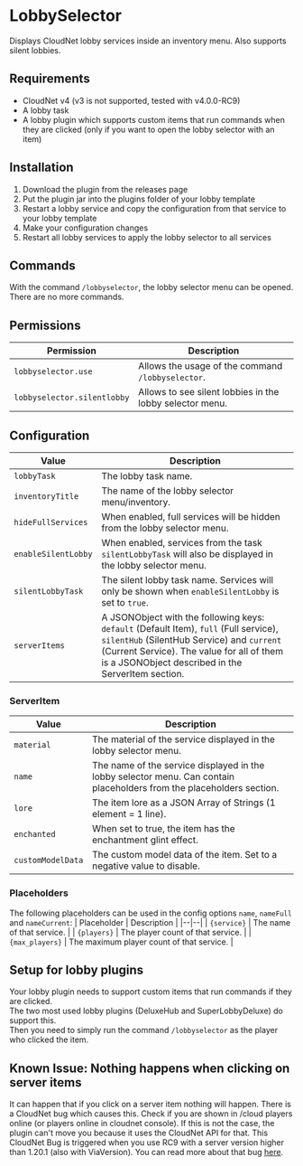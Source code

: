 # LobbySelector
Displays CloudNet lobby services inside an inventory menu. Also supports silent lobbies.

## Requirements
- CloudNet v4 (v3 is not supported, tested with v4.0.0-RC9)
- A lobby task
- A lobby plugin which supports custom items that run commands when they are clicked (only if you want to open the lobby selector with an item)

## Installation
1. Download the plugin from the releases page
2. Put the plugin jar into the plugins folder of your lobby template
3. Restart a lobby service and copy the configuration from that service to your lobby template
4. Make your configuration changes
5. Restart all lobby services to apply the lobby selector to all services

## Commands
With the command `/lobbyselector`, the lobby selector menu can be opened.  There are no more commands.

## Permissions
| Permission | Description |
|--|--|
| `lobbyselector.use` | Allows the usage of the command `/lobbyselector`. |
| `lobbyselector.silentlobby` | Allows to see silent lobbies in the lobby selector menu. |

## Configuration
| Value | Description |
|--|--|
| `lobbyTask`         | The lobby task name.                                                                                                                                                                                                                   |
| `inventoryTitle`    | The name of the lobby selector menu/inventory.                                                                                                                                                                                         |
| `hideFullServices`  | When enabled, full services will be hidden from the lobby selector menu.                                                                                                                                                               |
| `enableSilentLobby` | When enabled, services from the task `silentLobbyTask` will also be displayed in the lobby selector menu.                                                                                                                              |
| `silentLobbyTask`   | The silent lobby task name. Services will only be shown when `enableSilentLobby` is set to `true`.                                                                                                                                     |
| `serverItems`       | A JSONObject with the following keys: `default` (Default Item), `full` (Full service), `silentHub` (SilentHub Service) and `current` (Current Service). The value for all of them is a JSONObject described in the ServerItem section. |

### ServerItem
| Value | Description |
|--|--|
| `material`        | The material of the service displayed in the lobby selector menu.                                                     |
| `name`            | The name of the service displayed in the lobby selector menu. Can contain placeholders from the placeholders section. |
| `lore`            | The item lore as a JSON Array of Strings (1 element = 1 line).                                                        |
| `enchanted`       | When set to true, the item has the enchantment glint effect.                                                          |
| `customModelData` | The custom model data of the item. Set to a negative value to disable.                                                |

### Placeholders
The following placeholders can be used in the config options `name`, `nameFull` and `nameCurrent`:
| Placeholder | Description |
|--|--|
| `{service}` | The name of that service. |
| `{players}` | The player count of that service. |
| `{max_players}` | The maximum player count of that service. |

## Setup for lobby plugins
Your lobby plugin needs to support custom items that run commands if they are clicked.  
The two most used lobby plugins (DeluxeHub and SuperLobbyDeluxe) do support this.  
Then you need to simply run the command `/lobbyselector` as the player who clicked the item.

## Known Issue: Nothing happens when clicking on server items
It can happen that if you click on a server item nothing will happen.
There is a CloudNet bug which causes this. Check if you are shown in /cloud players online (or players online in cloudnet console).
If this is not the case, the plugin can't move you because it uses the CloudNet API for that.
This CloudNet Bug is triggered when you use RC9 with a server version higher than 1.20.1 (also with ViaVersion).
You can read more about that bug [here](https://github.com/CloudNetService/CloudNet-v3/issues/1310).
